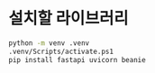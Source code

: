 # 설치할 라이브러리

```bash
python -m venv .venv
.venv/Scripts/activate.ps1
pip install fastapi uvicorn beanie
```
